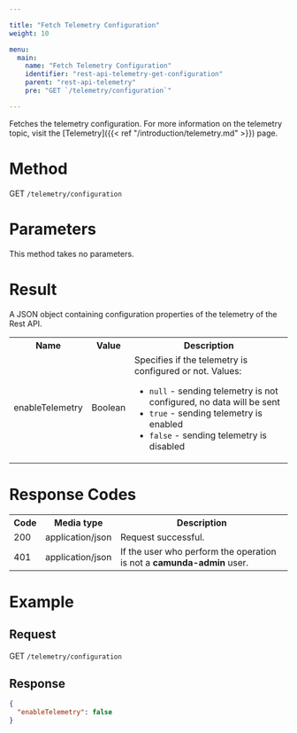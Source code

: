 ```yaml
---

title: "Fetch Telemetry Configuration"
weight: 10

menu:
  main:
    name: "Fetch Telemetry Configuration"
    identifier: "rest-api-telemetry-get-configuration"
    parent: "rest-api-telemetry"
    pre: "GET `/telemetry/configuration`"

---
```



Fetches the telemetry configuration. For more information on the telemetry topic, visit the [Telemetry]({{< ref "/introduction/telemetry.md" >}}) page.

# Method

GET `/telemetry/configuration`

# Parameters

This method takes no parameters.

# Result

A JSON object containing configuration properties of the telemetry of the Rest API.

<table class="table table-striped">
  <tr>
    <th>Name</th>
    <th>Value</th>
    <th>Description</th>
  </tr>
  <tr>
    <td>enableTelemetry</td>
    <td>Boolean</td>
    <td>Specifies if the telemetry is configured or not. Values:
        <ul>
          <li><code>null</code> - sending telemetry is not configured, no data will be sent</li>
          <li><code>true</code> - sending telemetry is enabled</li>
          <li><code>false</code> - sending telemetry is disabled</li>
        </ul>
    </td>
  </tr>
</table>


# Response Codes

<table class="table table-striped">
  <tr>
    <th>Code</th>
    <th>Media type</th>
    <th>Description</th>
  </tr>
  <tr>
    <td>200</td>
    <td>application/json</td>
    <td>Request successful.</td>
  </tr>
  <tr>
    <td>401</td>
    <td>application/json</td>
    <td>If the user who perform the operation is not a <b>camunda-admin</b> user.</td>
  </tr>
</table>

# Example


## Request

GET `/telemetry/configuration`


## Response


```json
{
  "enableTelemetry": false
}
```
